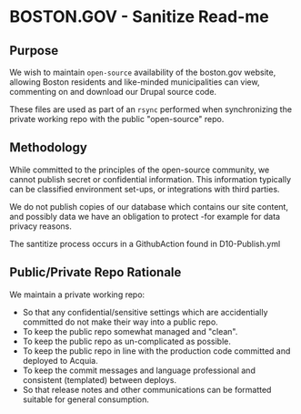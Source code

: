 # BOSTON.GOV - Sanitize Read-me
## Purpose
We wish to maintain `open-source` availability of the boston.gov website, allowing Boston residents and like-minded municipalities can view, commenting on and download our Drupal source code.

These files are used as part of an `rsync` performed when synchronizing the private working repo with the public "open-source" repo.

## Methodology
While committed to the principles of the open-source community, we cannot publish secret or confidential information. This information typically can be classified environment set-ups, or integrations with third parties.

We do not publish copies of our database which contains our site content, and possibly data we have an obligation to protect -for example for data privacy reasons.

The santitize process occurs in a GithubAction found in D10-Publish.yml

## Public/Private Repo Rationale
We maintain a private working repo:
- So that any confidential/sensitive settings which are accidentially committed do not make their way into a public repo.
- To keep the public repo somewhat managed and "clean".
- To keep the public repo as un-complicated as possible.
- To keep the public repo in line with the production code committed and deployed to Acquia.
- To keep the commit messages and language professional and consistent (templated) between deploys.
- So that release notes and other communications can be formatted suitable for general consumption.
